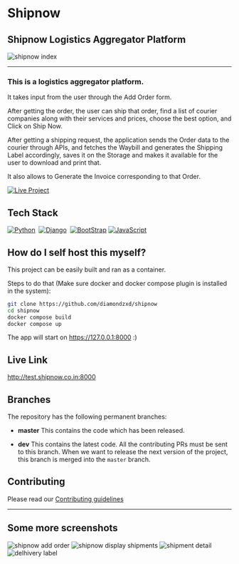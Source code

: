 # Shipnow
 
## Shipnow Logistics Aggregator Platform

![shipnow index](https://i.imgur.com/BvmUE8C.png)

<hr>

### This is a logistics aggregator platform.

It takes input from the user through the Add Order form.  
  
After getting the order, the user can ship that order, find a list of courier companies along with their services and prices, choose the best option, and Click on Ship Now.  
  
After getting a shipping request, the application sends the Order data to the courier through APIs, and fetches the Waybill and generates the Shipping Label accordingly, saves it on the Storage and makes it available for the user to download and print that.  
  
It also allows to Generate the Invoice corresponding to that Order.

[![Live Project](https://img.shields.io/badge/Live%20Project-blue?style=for-the-badge&logo=Google%20Chrome&logoColor=white)](http://test.shipnow.co.in:8000)

## Tech Stack 

[![Python](https://img.shields.io/badge/python-3-blue?style=for-the-badge&logo=python&logoColor=white)](https://www.python.org/)&nbsp;
[![Django](https://img.shields.io/badge/django-2-blue?style=for-the-badge&logo=django&logoColor=white)](https://www.djangoproject.com/)&nbsp;
[![BootStrap](https://img.shields.io/badge/Bootstrap-3-blue?style=for-the-badge&logo=bootstrap&logoColor=white)](https://getbootstrap.com/)
[![JavaScript](https://img.shields.io/badge/JavaScript-release-orange?style=for-the-badge&logo=javascript&logoColor=orange)](https://www.javascript.com/)

## How do I self host this myself?

This project can be easily built and ran as a container.

Steps to do that (Make sure docker and docker compose plugin is installed in the system):

```bash
git clone https://github.com/diamondzxd/shipnow
cd shipnow
docker compose build
docker compose up
```

The app will start on https://127.0.0.1:8000 :)

## Live Link

http://test.shipnow.co.in:8000

## Branches

The repository has the following permanent branches:

 * **master** This contains the code which has been released.

 * **dev** This contains the latest code. All the contributing PRs must be sent to this branch. When we want to release the next version of the project, this branch is merged into the `master` branch.

## Contributing
Please read our [Contributing guidelines](https://github.com/diamondzxd/convertffs/blob/main/CONTRIBUTING.md)

<hr>

## Some more screenshots

![shipnow add order](https://i.imgur.com/RzFJsA1.png)
![shipnow display shipments](https://i.imgur.com/msAsSe3.png)
![shipment detail](https://i.imgur.com/4bgnxb3.png)
![delhivery label](https://i.imgur.com/diAtz7p.png)

